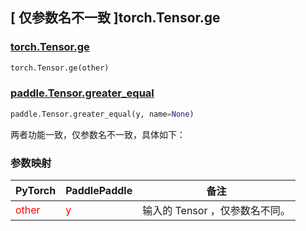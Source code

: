 ## [ 仅参数名不一致 ]torch.Tensor.ge

### [torch.Tensor.ge](https://pytorch.org/docs/1.13/generated/torch.Tensor.ge.html?highlight=torch+tensor+ge#torch.Tensor.ge)

```python
torch.Tensor.ge(other)
```

### [paddle.Tensor.greater_equal](https://www.paddlepaddle.org.cn/documentation/docs/zh/api/paddle/Tensor_cn.html#greater-equal-y-name-none)

```python
paddle.Tensor.greater_equal(y, name=None)
```

两者功能一致，仅参数名不一致，具体如下：
### 参数映射
| PyTorch                          | PaddlePaddle                 | 备注                                                   |
|----------------------------------|------------------------------| ------------------------------------------------------ |
| <font color='red'> other </font> | <font color='red'> y </font> | 输入的 Tensor ，仅参数名不同。                                     |
